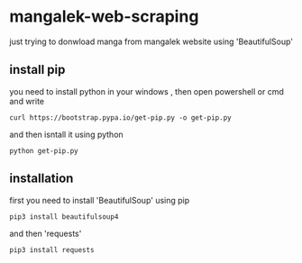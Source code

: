 # mangalek-web-scraping
just trying to donwload manga from mangalek website using 'BeautifulSoup'

## install pip
you need to install python in your windows ,
then open powershell or cmd and write
```
curl https://bootstrap.pypa.io/get-pip.py -o get-pip.py
```
and then isntall it using python 
```
python get-pip.py
```

## installation 
first you need to install 'BeautifulSoup' using pip
```
pip3 install beautifulsoup4
```
and then 'requests'
```
pip3 install requests
```

